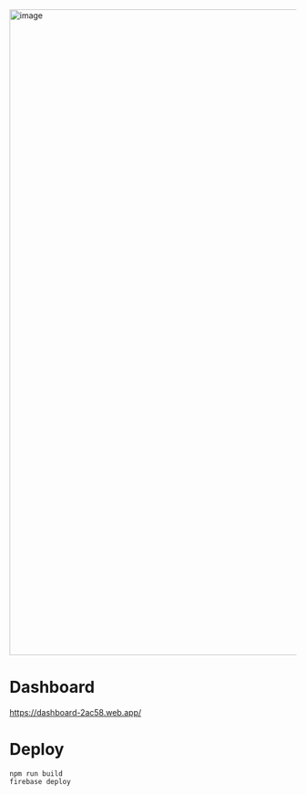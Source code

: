 
<img width="1132" alt="image" src="https://user-images.githubusercontent.com/3204739/197444075-f7dd3529-ac34-4b7c-822f-859ac0ae624a.png">



# Dashboard
https://dashboard-2ac58.web.app/

# Deploy
```
npm run build
firebase deploy
```
